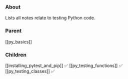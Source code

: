 ### About
Lists all notes relate to testing Python code.

### Parent
[[py_basics]]

### Children
[[installing_pytest_and_pip]] ✅
[[py_testing_functions]] ✅
[[py_testing_classes]] ✅